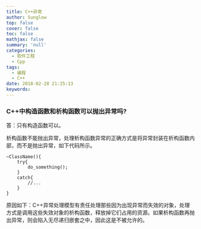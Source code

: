 ```yaml
---
title: C++异常
author: Sunglow
top: false
cover: false
toc: false
mathjax: false
summary: 'null'
categories:
  - 软件工程
  - Cpp
tags:
  - 编程
  - C++
date: 2018-02-28 21:25:13
keywords:
---
```


### C++中构造函数和析构函数可以抛出异常吗?  

答：只有构造函数可以。  

析构函数不能抛出异常，处理析构函数异常的正确方式是将异常封装在析构函数内部，而不是抛出异常，如下代码所示。
```
~ClassName(){
    try{
        do_something();
    }
    catch{
        //...
    }
}
```
原因如下：C++异常处理模型有责任处理那些因为出现异常而失效的对象，处理方式是调用这些失效对象的析构函数，释放掉它们占用的资源。如果析构函数再抛出异常，则会陷入无尽递归嵌套之中，因此这是不被允许的。